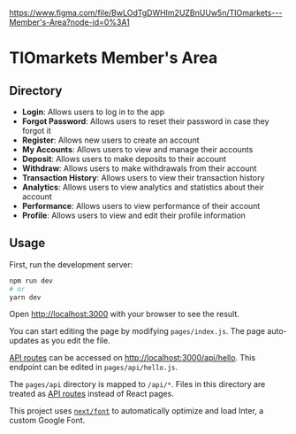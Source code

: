 https://www.figma.com/file/BwLOdTgDWHIm2UZBnUUw5n/TIOmarkets---Member's-Area?node-id=0%3A1

# TIOmarkets Member's Area

## Directory

- **Login**: Allows users to log in to the app
- **Forgot Password**: Allows users to reset their password in case they forgot it
- **Register**: Allows new users to create an account
- **My Accounts**: Allows users to view and manage their accounts
- **Deposit**: Allows users to make deposits to their account
- **Withdraw**: Allows users to make withdrawals from their account
- **Transaction History**: Allows users to view their transaction history
- **Analytics**: Allows users to view analytics and statistics about their account
- **Performance**: Allows users to view performance of their account
- **Profile**: Allows users to view and edit their profile information

## Usage

First, run the development server:

```bash
npm run dev
# or
yarn dev
```

Open [http://localhost:3000](http://localhost:3000) with your browser to see the result.

You can start editing the page by modifying `pages/index.js`. The page auto-updates as you edit the file.

[API routes](https://nextjs.org/docs/api-routes/introduction) can be accessed on [http://localhost:3000/api/hello](http://localhost:3000/api/hello). This endpoint can be edited in `pages/api/hello.js`.

The `pages/api` directory is mapped to `/api/*`. Files in this directory are treated as [API routes](https://nextjs.org/docs/api-routes/introduction) instead of React pages.

This project uses [`next/font`](https://nextjs.org/docs/basic-features/font-optimization) to automatically optimize and load Inter, a custom Google Font.
